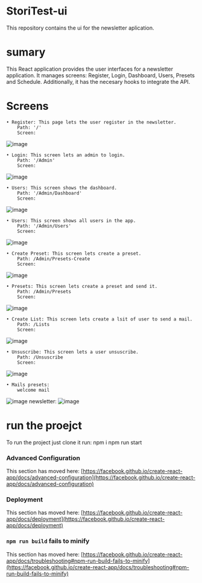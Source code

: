 # StoriTest-ui
This repository contains the ui for the newsletter aplication.

# sumary
This React application provides the user interfaces for a newsletter application. It manages screens: Register, Login, Dashboard, Users, Presets and Schedule. Additionally, it has the necesary hooks to integrate the API.

# Screens
    • Register: This page lets the user register in the newsletter.
        Path: '/'
        Screen:
![image](https://github.com/oscartorres098/StoriTest-ui/assets/36300388/1b71a288-bc0b-4f56-9882-1ef2ac250507)
    
    • Login: This screen lets an admin to login.
        Path: '/Admin'
        Screen:
![image](https://github.com/oscartorres098/StoriTest-ui/assets/36300388/e371937d-20b6-47df-80a6-b5bf46c22a07)

    • Users: This screen shows the dashboard.
        Path: '/Admin/Dashboard'
        Screen:
![image](https://github.com/oscartorres098/StoriTest-ui/assets/36300388/de795972-a34e-4e09-9acb-2e4b73a1681b)

    
    • Users: This screen shows all users in the app.
        Path: '/Admin/Users'
        Screen:
![image](https://github.com/oscartorres098/StoriTest-ui/assets/36300388/a44ad887-ec5d-485d-a967-2efb1171c1d5)

    • Create Preset: This screen lets create a preset.
        Path: /Admin/Presets-Create
        Screen:
![image](https://github.com/oscartorres098/StoriTest-ui/assets/36300388/0c8564a9-97b7-4757-9b28-47f5e990f7a0)
    
    • Presets: This screen lets create a preset and send it.
        Path: /Admin/Presets
        Screen:
![image](https://github.com/oscartorres098/StoriTest-ui/assets/36300388/c92d98f3-aee0-4572-ae42-4dd0288fd974)


    • Create List: This screen lets create a lsit of user to send a mail.
        Path: /Lists
        Screen:
![image](https://github.com/oscartorres098/StoriTest-ui/assets/36300388/69de7572-7069-4eeb-b65f-ca48245288f8)


    • Unsuscribe: This screen lets a user unsuscribe.
        Path: /Unsuscribe
        Screen:
![image](https://github.com/oscartorres098/StoriTest-ui/assets/36300388/96b906cc-88d1-4a46-b9ed-c4e73605af82)

    • Mails presets:
        welcome mail
![image](https://github.com/oscartorres098/StoriTest-ui/assets/36300388/32b29188-64b3-46e6-9501-e56c15497b6b)
        newsletter:
![image](https://github.com/oscartorres098/StoriTest-ui/assets/36300388/6bb8e453-9f9f-41ed-a9a5-2e612c647405)


# run the proejct
To run the project just clone it run:
npm i
npm run start


### Advanced Configuration

This section has moved here: [https://facebook.github.io/create-react-app/docs/advanced-configuration](https://facebook.github.io/create-react-app/docs/advanced-configuration)

### Deployment

This section has moved here: [https://facebook.github.io/create-react-app/docs/deployment](https://facebook.github.io/create-react-app/docs/deployment)

### `npm run build` fails to minify

This section has moved here: [https://facebook.github.io/create-react-app/docs/troubleshooting#npm-run-build-fails-to-minify](https://facebook.github.io/create-react-app/docs/troubleshooting#npm-run-build-fails-to-minify)
